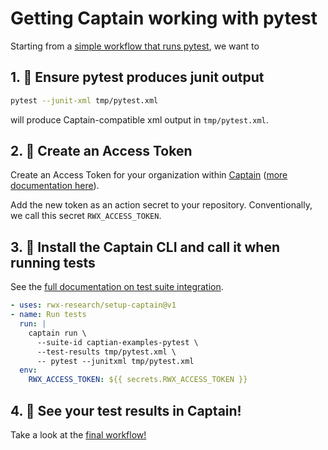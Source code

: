 # Getting Captain working with pytest

Starting from a [simple workflow that runs pytest][workflow-before-captain], we want to

## 1. 🧪 Ensure pytest produces junit output

```sh
pytest --junit-xml tmp/pytest.xml
```

will produce Captain-compatible xml output in `tmp/pytest.xml`.

## 2. 🔐 Create an Access Token

Create an Access Token for your organization within [Captain][captain] ([more documentation here][create-access-token]).

Add the new token as an action secret to your repository. Conventionally, we call this secret `RWX_ACCESS_TOKEN`.

## 3. 💌 Install the Captain CLI and call it when running tests

See the [full documentation on test suite integration][test-suite-integration].


```yaml
- uses: rwx-research/setup-captain@v1
- name: Run tests
  run: |
    captain run \
      --suite-id captian-examples-pytest \
      --test-results tmp/pytest.xml \
      -- pytest --junitxml tmp/pytest.xml
  env:
    RWX_ACCESS_TOKEN: ${{ secrets.RWX_ACCESS_TOKEN }}
```

## 4. 🎉 See your test results in Captain!

Take a look at the [final workflow!][workflow-with-captain]

[workflow-before-captain]: https://github.com/captain-examples/pytest/blob/basic-workflow/.github/workflows/ci.yml
[captain]:  https://account.rwx.com/deep_link/manage/access_tokens
[create-access-token]:  https://www.rwx.com/docs/access-tokens
[workflow-with-captain]: https://github.com/captain-examples/pytest/blob/main/.github/workflows/ci.yml
[test-suite-integration]: https://www.rwx.com/captain/docs/test-suite-integration
